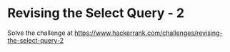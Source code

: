 # Revising the Select Query - 2

Solve the challenge at <https://www.hackerrank.com/challenges/revising-the-select-query-2>